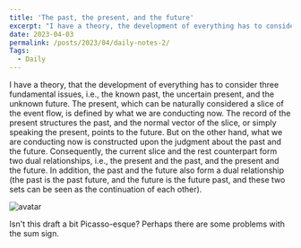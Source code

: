 ```yaml
---
title: 'The past, the present, and the future'
excerpt: "I have a theory, the development of everything has to consider three fundamental issues, i.e., the known past, the uncertain present, and the unknown future. The present..."
date: 2023-04-03
permalink: /posts/2023/04/daily-notes-2/
Tags:
  - Daily
---
```


I have a theory, that the development of everything has to consider three fundamental issues, i.e., the known past, the uncertain present, and the unknown future. The present, which can be naturally considered a slice of the event flow, is defined by what we are conducting now. The record of the present structures the past, and the normal vector of the slice, or simply speaking the present, points to the future. But on the other hand, what we are conducting now is constructed upon the judgment about the past and the future. Consequently, the current slice and the rest counterpart form two dual relationships, i.e., the present and the past, and the present and the future. In addition, the past and the future also form a dual relationship (the past is the past future, and the future is the future past, and these two sets can be seen as the continuation of each other).

![avatar](https://raw.githubusercontent.com/Wendong-Huo/Wendong-Huo.github.io/master/images/posts/2023/2023-04-03-01.jpg)

Isn't this draft a bit Picasso-esque?
Perhaps there are some problems with the sum sign.